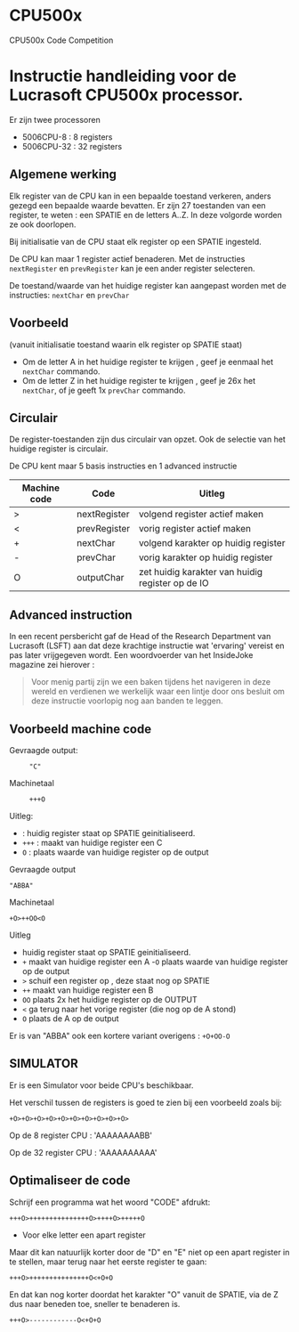 # CPU500x
CPU500x Code Competition


Instructie handleiding voor de Lucrasoft CPU500x processor.
===========================================================

Er zijn twee processoren
* 5006CPU-8  : 8 registers 
* 5006CPU-32 : 32 registers

Algemene werking
----------------

Elk register van de CPU kan in een bepaalde toestand verkeren, anders gezegd een bepaalde waarde bevatten. Er zijn 27 toestanden van een register, te weten : een SPATIE en de letters A..Z. 
In deze volgorde worden ze ook doorlopen.

Bij initialisatie van de CPU staat elk register op een SPATIE ingesteld.

De CPU kan maar 1 register actief benaderen.
Met de instructies `nextRegister` en `prevRegister` kan je een ander register selecteren.

De toestand/waarde van het huidige register kan aangepast worden met de instructies: `nextChar` en `prevChar`

Voorbeeld
---------

(vanuit initialisatie toestand waarin elk register op SPATIE staat) 

* Om de letter A in het huidige register te krijgen , geef je eenmaal het `nextChar` commando.
* Om de letter Z in het huidige register te krijgen , geef je 26x het `nextChar`, of je geeft 1x `prevChar` commando.

Circulair
---------

De register-toestanden zijn dus circulair van opzet. Ook de selectie van het huidige register is circulair.


De CPU kent maar 5 basis instructies en 1 advanced instructie

| Machine code | Code         | Uitleg
|--------------|--------------|--------------------
| >            | nextRegister | volgend register actief maken
| < 	         | prevRegister | vorig register actief maken
| +            | nextChar     | volgend karakter op huidig register
| -            | prevChar     | vorig karakter op huidig register 
| O            | outputChar   | zet huidig karakter van huidig register op de IO


Advanced instruction
--------------------

In een recent persbericht gaf de Head of the Research Department van Lucrasoft (LSFT) aan dat deze krachtige instructie wat 'ervaring' vereist en pas later vrijgegeven wordt. Een woordvoerder van het InsideJoke magazine zei hierover :

> Voor menig partij zijn we een baken tijdens het navigeren in deze wereld en verdienen we werkelijk waar een lintje door ons besluit om deze instructie voorlopig nog aan banden te leggen.



Voorbeeld machine code
----------------------

Gevraagde output:
```
     "C"
```

Machinetaal      
```
     +++O
```

Uitleg:

-    : huidig register staat op SPATIE geinitialiseerd.
- `+++` : maakt van huidige register een C
- `O`   : plaats waarde van huidige register op de output

		   
Gevraagde output 
```
"ABBA"
```
Machinetaal     
```
+O>++OO<O
```

Uitleg

- huidig register staat op SPATIE geinitialiseerd.
- `+` maakt van huidige register een A
-`O` plaats waarde van huidige register op de output
- `>` schuif een register op , deze staat nog op SPATIE
- `++` maakt van huidige register een B 
- `OO` plaats 2x het huidige register op de OUTPUT
- `<` ga terug naar het vorige register (die nog op de A stond)
- `O` plaats de A op de output

Er is van "ABBA" ook een kortere variant overigens : `+O+OO-O`



SIMULATOR
---------
Er is een Simulator voor beide CPU's beschikbaar.

Het verschil tussen de registers is goed te zien bij een voorbeeld zoals bij:

`+O>+O>+O>+O>+O>+O>+O>+O>+O>+O>`

Op de 8 register CPU  : 'AAAAAAAABB'

Op de 32 register CPU : 'AAAAAAAAAA'


Optimaliseer de code
--------------------

Schrijf een programma wat het woord "CODE" afdrukt:

`+++O>+++++++++++++++O>++++O>+++++O`

- Voor elke letter een apart register

Maar dit kan natuurlijk korter door de "D" en "E" niet op een apart register in te stellen, 
maar terug naar het eerste register te gaan:

`+++O>+++++++++++++++O<+O+O`

En dat kan nog korter doordat het karakter "O" vanuit de SPATIE, via de Z dus naar beneden toe, sneller te benaderen is.

`+++O>------------O<+O+O`

